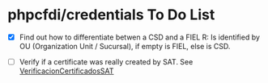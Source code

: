 # phpcfdi/credentials To Do List

- [X] Find out how to differentiate betwen a CSD and a FIEL
  R: Is identified by OU (Organization Unit / Sucursal), if empty is FIEL, else is CSD. 

- [ ] Verify if a certificate was really created by SAT.
  See [VerificacionCertificadosSAT](VerificacionCertificadosSAT.md)
